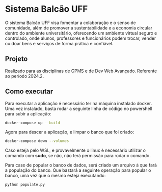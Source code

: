 # Sistema Balcão UFF

O sistema Balcão UFF visa fomentar a colaboração e o senso de comunidade, além de promover a
sustentabilidade e a economia circular dentro do ambiente universitário, oferecendo um ambiente
virtual seguro e controlado, onde alunos, professores e funcionários podem trocar, vender ou doar
bens e serviços de forma prática e confiável.

## Projeto
Realizado para as disciplinas de GPMS e de Dev Web Avançado. Referente ao período 2024.2.


## Como executar

Para executar a aplicação é necessário ter na máquina instalado docker. Uma vez instalado, basta rodar a seguinte linha de código no powershell para subir a aplicação:

```bash
docker-compose up --build
```

Agora para descer a aplicação, e limpar o banco que foi criado:

```bash
docker-compose down --volumes
```

Caso esteja pelo WSL, e provavelmente o linux é necessário utilizar o comando com **sudo**, se não, não terá permissão para rodar o comando.

Para caso de popular o banco de dados, será criado um arquivo à que fará a população do banco. Que bastará a seguinte operação para popular o banco, uma vez que o mesmo esteja executando:

```bash
python populate.py
```

